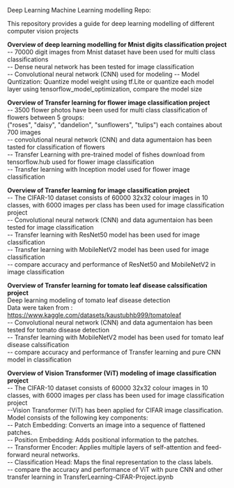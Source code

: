 Deep Learning Machine Learning modelling Repo:  

This repository provides a guide for deep learning modelling of different computer vision projects  

**Overview of deep learning modelling for Mnist digits classification project**    
-- 70000 digit images from Mnist dataset have been used for multi class classifications  
-- Dense neural network has been tested for image classification     
-- Convolutional neural network (CNN) used for modeling
-- Model Quntization: Quantize model weight using tf.Lite or quantize each model layer using tensorflow_model_optimization, compare the model size  
     

**Overview of Transfer learning for flower image classification project**    
-- 3500 flower photos have been used for multi class classification of flowers between 5 groups:  
 ("roses", "daisy", "dandelion", "sunflowers", "tulips") each containes about 700 images  
-- convolutional neural network (CNN) and data agumentaion has been tasted for classification of flowers  
-- Transfer Learning with pre-trained model of fishes download from tensorflow.hub used for flower image classification  
-- Transfer learning with Inception model used for flower image classification  

**Overview of Transfer learning for image classification project**    
-- The CIFAR-10 dataset consists of 60000 32x32 colour images in 10 classes, with 6000 images per class has been used for image classification project  
-- Convolutional neural network (CNN) and data agumentaion has been tested for image classification    
-- Transfer learning with ResNet50 model has been used for image classification    
-- Transfer learning with MobileNetV2 model has been used for image classification    
-- compare accuracy and performance of ResNet50 and MobileNetV2 in image classification  

**Overview of Transfer learning for tomato leaf disease calssification project**   
Deep learning modeling of tomato leaf disease detection  
Data were taken from : https://www.kaggle.com/datasets/kaustubhb999/tomatoleaf  
-- Convolutional neural network (CNN) and data agumentaion has been tested for tomato disease detection  
--  Transfer learning with MobileNetV2 model has been used for tomato leaf disease calssification   
-- compare accuracy and performance of Transfer learning and pure CNN model in classification  

**Overview of Vision Transformer (ViT) modeling of image classification project**   
-- The CIFAR-10 dataset consists of 60000 32x32 colour images in 10 classes, with 6000 images per class has been used for image classification project    
--Vision Transformer (ViT) has been applied for CIFAR image classification. Model consists of the following key components:  
-- Patch Embedding: Converts an image into a sequence of flattened patches.  
-- Position Embedding: Adds positional information to the patches.  
-- Transformer Encoder: Applies multiple layers of self-attention and feed-forward neural networks.  
-- Classification Head: Maps the final representation to the class labels.  
-- compare the accuracy and performance of ViT with pure CNN and other transfer learning in TransferLearning-CIFAR-Project.ipynb  
